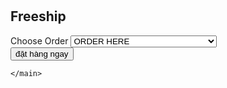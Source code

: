 # 
<!DOCTYPE html>
<html lang="en">
<head>
    <meta charset="UTF-8">
    <meta http-equiv="X-UA-Compatible" content="IE=edge">
    <meta name="viewport" content="width=device-width, initial-scale=1.0">
    <title>banhmi</title>
    <link rel="stylesheet" href="a.css">
</head>
<body>
    <nav class="navbar">
        <h1 class="nav-brand">Freeship</h1>
    </nav>   
    <main class="container">
        <form action="https://www.messenger.com/t/100007399458244">
            <label>Choose Order</label>
            <select id="banhmi">
                <optgroup label="order">
                    <option value="order">ORDER HERE</option>
                </optgroup>
                <optgroup label="bánh mì">
                    <option value="bánh mì">bánh mì thịt chả lại tâm trí tôi đây </option>
                    <option value="bánh mì">bánh mì trứng khủng long</option>
                  </optgroup>
                  <optgroup label="gà rán">
                    <option value="gà ráns">gà mẹ làm</option>
                    <option value="gà ráni">làm KẺ PHẢN BỘI</option>
                  </optgroup>  
            </select> 
            <br>        
            <input type="submit" value="đặt hàng ngay">           
        </form>
       
    </main>
</body>
</html>
